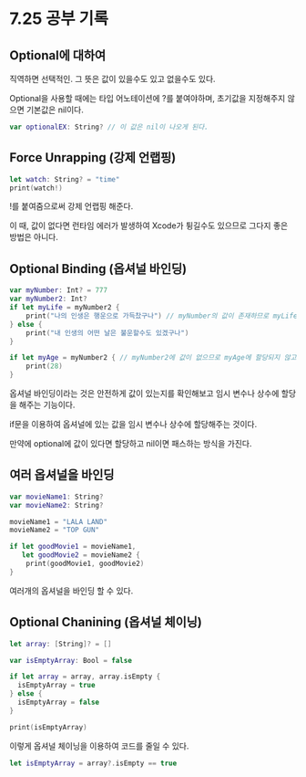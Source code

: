 7.25 공부 기록
===

Optional에 대하여 
---
직역하면 선택적인. 그 뜻은 값이 있을수도 있고 없을수도 있다.  

Optional을 사용할 때에는 타입 어노테이션에 ?를 붙여야하며, 초기값을 지정해주지 않으면 기본값은 nil이다. 
```swift
var optionalEX: String? // 이 값은 nil이 나오게 된다.
```

Force Unrapping (강제 언랩핑)
---
```swift
let watch: String? = "time"
print(watch!)
```
!를 붙여줌으로써 강제 언랩핑 해준다.    

이 때, 값이 없다면 런타임 에러가 발생하여 Xcode가 튕길수도 있으므로 그다지 좋은 방법은 아니다.

Optional Binding (옵셔널 바인딩)
---
```swift
var myNumber: Int? = 777
var myNumber2: Int?
if let myLife = myNumber2 {
    print("나의 인생은 행운으로 가득찼구나") // myNumber의 값이 존재하므로 myLife에 값이 할당된다.
} else {
    print("내 인생의 어떤 날은 불운할수도 있겠구나")
}

if let myAge = myNumber2 { // myNumber2에 값이 없으므로 myAge에 할당되지 않고 패스됨
    print(28)
}
```

옵셔널 바인딩이라는 것은 안전하게 값이 있는지를 확인해보고 임시 변수나 상수에 할당을 해주는 기능이다.   

if문을 이용하여 옵셔널에 있는 값을 임시 변수나 상수에 할당해주는 것이다.   

만약에 optional에 값이 있다면 할당하고 nil이면 패스하는 방식을 가진다.   

여러 옵셔널을 바인딩 
---
```swift
var movieName1: String?
var movieName2: String?

movieName1 = "LALA LAND"
movieName2 = "TOP GUN"

if let goodMovie1 = movieName1,
   let goodMovie2 = movieName2 {
    print(goodMovie1, goodMovie2)
}
```
여러개의 옵셔널을 바인딩 할 수 있다. 

Optional Chanining (옵셔널 체이닝)
---
```swift
let array: [String]? = []

var isEmptyArray: Bool = false

if let array = array, array.isEmpty {
  isEmptyArray = true
} else {
  isEmptyArray = false
}

print(isEmptyArray)
```

이렇게 옵셔널 체이닝을 이용하여 코드를 줄일 수 있다. 

```swift
let isEmptyArray = array?.isEmpty == true
```


